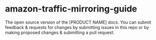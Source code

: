 # amazon-traffic-mirroring-guide
The open source version of the [PRODUCT NAME] docs. You can submit feedback &amp; requests for changes by submitting issues in this repo or by making proposed changes &amp; submitting a pull request.
